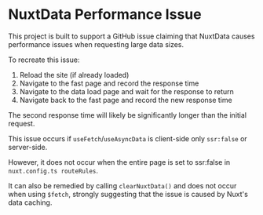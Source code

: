 # NuxtData Performance Issue
This project is built to support a GitHub issue claiming that NuxtData causes performance issues when requesting large data sizes.

To recreate this issue:

1. Reload the site (if already loaded)
2. Navigate to the fast page and record the response time
3. Navigate to the data load page and wait for the response to return
4. Navigate back to the fast page and record the new response time

The second response time will likely be significantly longer than the initial request.

This issue occurs if `useFetch`/`useAsyncData` is client-side only `ssr:false` or server-side.

However, it does not occur when the entire page is set to ssr:false in `nuxt.config.ts routeRules`.

It can also be remedied by calling `clearNuxtData()` and does not occur when using `$fetch`, strongly suggesting that the issue is caused by Nuxt's data caching.